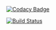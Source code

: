 [![Codacy Badge](https://app.codacy.com/project/badge/Grade/e853f716306c440ab491194400bc280d)](https://www.codacy.com/gh/ElisBuh/PrivateAdvertisements/dashboard?utm_source=github.com&amp;utm_medium=referral&amp;utm_content=ElisBuh/PrivateAdvertisements&amp;utm_campaign=Badge_Grade)

[![Build Status](https://app.travis-ci.com/ElisBuh/PrivateAdvertisements.svg?branch=master)](https://app.travis-ci.com/ElisBuh/PrivateAdvertisements)
